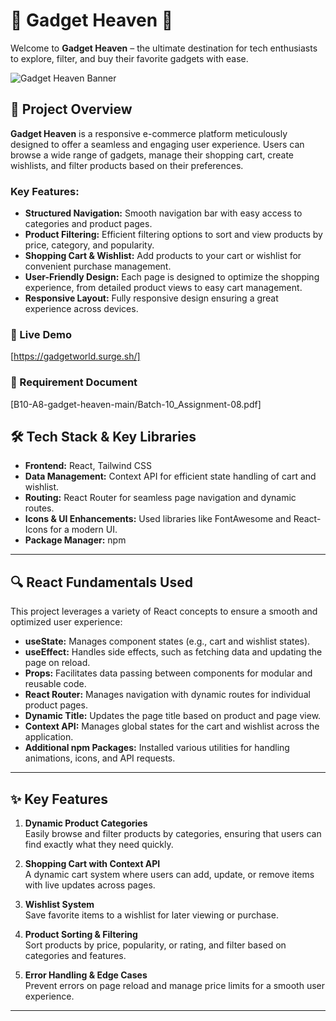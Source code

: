 # 🌌 Gadget Heaven 🌌
Welcome to **Gadget Heaven** – the ultimate destination for tech enthusiasts to explore, filter, and buy their favorite gadgets with ease.

![Gadget Heaven Banner](./assets/banner.jpg)

## 📜 Project Overview

**Gadget Heaven** is a responsive e-commerce platform meticulously designed to offer a seamless and engaging user experience. Users can browse a wide range of gadgets, manage their shopping cart, create wishlists, and filter products based on their preferences.

### Key Features:
- **Structured Navigation:** Smooth navigation bar with easy access to categories and product pages.
- **Product Filtering:** Efficient filtering options to sort and view products by price, category, and popularity.
- **Shopping Cart & Wishlist:** Add products to your cart or wishlist for convenient purchase management.
- **User-Friendly Design:** Each page is designed to optimize the shopping experience, from detailed product views to easy cart management.
- **Responsive Layout:** Fully responsive design ensuring a great experience across devices.

### 🚀 Live Demo
[https://gadgetworld.surge.sh/]

### 📄 Requirement Document
[B10-A8-gadget-heaven-main/Batch-10_Assignment-08.pdf] 

## 🛠️ Tech Stack & Key Libraries

- **Frontend:** React, Tailwind CSS
- **Data Management:** Context API for efficient state handling of cart and wishlist.
- **Routing:** React Router for seamless page navigation and dynamic routes.
- **Icons & UI Enhancements:** Used libraries like FontAwesome and React-Icons for a modern UI.
- **Package Manager:** npm

---

## 🔍 React Fundamentals Used

This project leverages a variety of React concepts to ensure a smooth and optimized user experience:

- **useState:** Manages component states (e.g., cart and wishlist states).
- **useEffect:** Handles side effects, such as fetching data and updating the page on reload.
- **Props:** Facilitates data passing between components for modular and reusable code.
- **React Router:** Manages navigation with dynamic routes for individual product pages.
- **Dynamic Title:** Updates the page title based on product and page view.
- **Context API:** Manages global states for the cart and wishlist across the application.
- **Additional npm Packages:** Installed various utilities for handling animations, icons, and API requests.

---

## ✨ Key Features

1. **Dynamic Product Categories**  
   Easily browse and filter products by categories, ensuring that users can find exactly what they need quickly.

2. **Shopping Cart with Context API**  
   A dynamic cart system where users can add, update, or remove items with live updates across pages.

3. **Wishlist System**  
   Save favorite items to a wishlist for later viewing or purchase.

4. **Product Sorting & Filtering**  
   Sort products by price, popularity, or rating, and filter based on categories and features.

5. **Error Handling & Edge Cases**  
   Prevent errors on page reload and manage price limits for a smooth user experience.

---